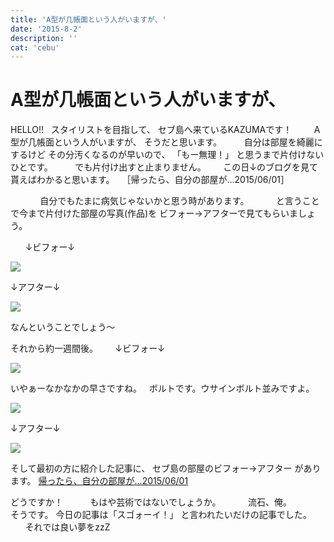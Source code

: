 ```yaml
---
title: 'A型が几帳面という人がいますが、'
date: '2015-8-2'
description: ''
cat: 'cebu'
---
```



# A型が几帳面という人がいますが、

HELLO!!
 
スタイリストを目指して、
セブ島へ来ているKAZUMAです！
 
 
 
 
A型が几帳面という人がいますが、
そうだと思います。
 
 
 
 
自分は部屋を綺麗にするけど
その分汚くなるのが早いので、
「もー無理！」
と思うまで片付けないひとです。
 
 
 
 
でも片付け出すと止まりません。
 
 
 
この日↓のブログを見て貰えばわかると思います。
 
［帰ったら、自分の部屋が…2015/06/01］

 
 
 
 
 
 
自分でもたまに病気じゃないかと思う時があります。
 
 
 
 
 
と言うことで今まで片付けた部屋の写真(作品)を
ビフォー→アフターで見てもらいましょう。
 
 
 


 
 
 
↓ビフォー↓


![](/img/2015-8-2.jpg)

↓アフター↓

![](/img/2015-8-2_2.jpg)



なんということでしょう～














それから約一週間後。
 
 
 
↓ビフォー↓


![](/img/2015-8-2_3.jpg)


いやぁーなかなかの早さですね。
 
ボルトです。ウサインボルト並みですよ。


![](/img/2015-8-2_4.jpg)


↓アフター↓

![](/img/2015-8-2_5.jpg)



そして最初の方に紹介した記事に、
セブ島の部屋のビフォー→アフター
があります。
[帰ったら、自分の部屋が…2015/06/01](/post/cebu/2015-6-1.md)











どうですか！
 
 
 
 
 
もはや芸術ではないでしょうか。
 
 
 
 
 
流石、俺。
 
 
 
 
 
そうです。
今日の記事は「スゴォーイ！」
と言われたいだけの記事でした。
 
 
 
 
 
それでは良い夢をzzZ
 


